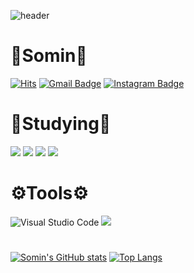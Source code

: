 ![header](https://capsule-render.vercel.app/api?type=soft&text=🌱Somin's%20Github🌱-nl-&fontSize=50&desc=💁‍♀️somin2352&descAlign=70&descSize=30&theme=radical)
# 🐣Somin🐣
[![Hits](https://hits.seeyoufarm.com/api/count/incr/badge.svg?url=https%3A%2F%2Fgithub.com%2Fsomin2352%2F&count_bg=%2379C83D&title_bg=%23000000&icon=github.svg&icon_color=%23CDCDCD&title=Github&edge_flat=false)](https://hits.seeyoufarm.com)
[![Gmail Badge](https://img.shields.io/badge/Gmail-d14836?style=flat-soft&logo=Gmail&logoColor=white&link=mailto:somin030502@gmail.com)](mailto:somin030502@gmail.com)
[![Instagram Badge](https://img.shields.io/badge/-Instagram-dd2a7b?style=flat-soft&logo=instagram&logoColor=white&link=https://www.instagram.com/somin0502/)](https://www.instagram.com/somin0502/)
# 📝Studying📝
<img src="https://img.shields.io/badge/JavaScript-F7DF1E?style=flat-soft&logo=JavaScript&logoColor=white"/> <img src="https://img.shields.io/badge/CSS-1572B6?style=flat-soft&logo=CSS3&logoColor=white"/>
<img src="https://img.shields.io/badge/HTML-E34F26?style=flat-soft&logo=HTML5&logoColor=white"/> <img src="https://img.shields.io/badge/React-61DAFB?style=flat-soft&logo=React&logoColor=white"/>
# ⚙Tools⚙
![Visual Studio Code](https://img.shields.io/badge/Visual%20Studio%20Code-007ACC?&style=flat-soft&logo=Visual%20Studio%20Code&logoColor=white)
<img src="https://img.shields.io/badge/Github-181717?style=flat-soft&logo=Github&logoColor=white"/>
#
[![Somin's GitHub stats](https://github-readme-stats.vercel.app/api?username=somin2352&theme=radical)](https://github.com/somin2352/github-readme-stats)
[![Top Langs](https://github-readme-stats.vercel.app/api/top-langs/?username=somin2352&theme=radical)](https://github.com/somin2352/github-readme-stats)
<!--
**somin2352/somin2352** is a ✨ _special_ ✨ repository because its `README.md` (this file) appears on your GitHub profile.

Here are some ideas to get you started:

- 🔭 I’m currently working on ...
- 🌱 I’m currently learning ...
- 👯 I’m looking to collaborate on ...
- 🤔 I’m looking for help with ...
- 💬 Ask me about ...
- 📫 How to reach me: ...
- 😄 Pronouns: ...
- ⚡ Fun fact: ...
-->
